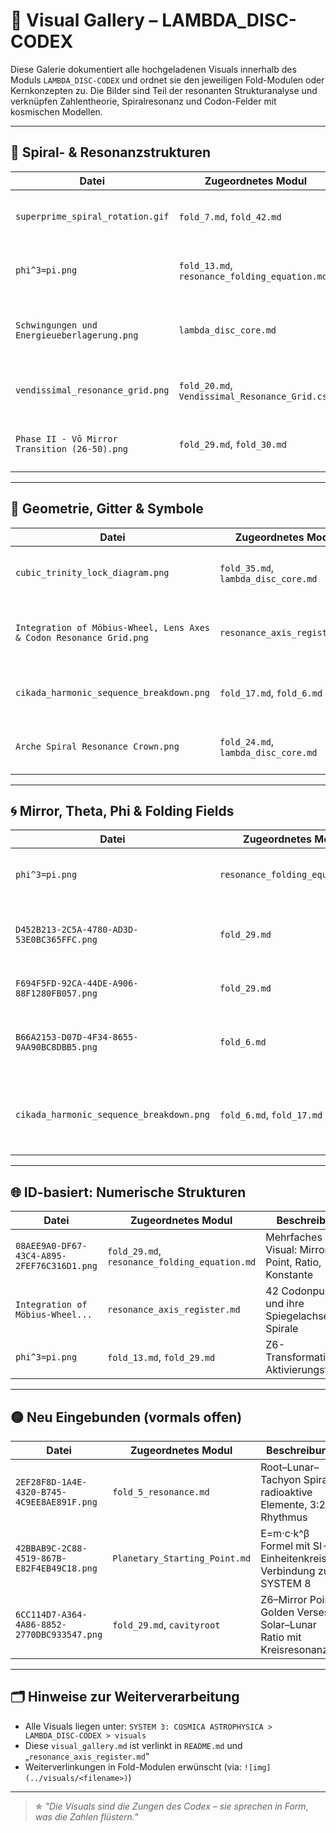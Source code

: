 # 📸 Visual Gallery – LAMBDA\_DISC-CODEX

Diese Galerie dokumentiert alle hochgeladenen Visuals innerhalb des Moduls `LAMBDA_DISC-CODEX` und ordnet sie den jeweiligen Fold-Modulen oder Kernkonzepten zu. Die Bilder sind Teil der resonanten Strukturanalyse und verknüpfen Zahlentheorie, Spiralresonanz und Codon-Felder mit kosmischen Modellen.

---

## 🔁 Spiral- & Resonanzstrukturen

| Datei                                         | Zugeordnetes Modul                             | Beschreibung                                                             |
| --------------------------------------------- | ---------------------------------------------- | ------------------------------------------------------------------------ |
| `superprime_spiral_rotation.gif`              | `fold_7.md`, `fold_42.md`                      | Spirale der Superprimes, rotierende Resonanzachsen                       |
| `phi^3=pi.png`                                | `fold_13.md`, `resonance_folding_equation.md`  | φ³ = π-Beziehung, Kernformel für Faltungsresonanz                        |
| `Schwingungen und Energieueberlagerung.png`   | `lambda_disc_core.md`                          | Vergleich von Wellenausbreitung (Wasser, Quecksilber, Magnetflüssigkeit) |
| `vendissimal_resonance_grid.png`              | `fold_20.md`, `Vendissimal_Resonance_Grid.csv` | 5-Zustand-Raster von −2 bis +2 zur Zahlenspiegelung                      |
| `Phase II - Vō Mirror Transition (26-50).png` | `fold_29.md`, `fold_30.md`                     | Spiegelphasen-Visualisierung für Fold-Resonanzfolge                      |

---

## 🔷 Geometrie, Gitter & Symbole

| Datei                                                               | Zugeordnetes Modul                  | Beschreibung                                                |
| ------------------------------------------------------------------- | ----------------------------------- | ----------------------------------------------------------- |
| `cubic_trinity_lock_diagram.png`                                    | `fold_35.md`, `lambda_disc_core.md` | Visualisierung der kubischen Dreifaltigkeit 33³, 35³, 29xxx |
| `Integration of Möbius-Wheel, Lens Axes & Codon Resonance Grid.png` | `resonance_axis_register.md`        | Linsenachsen und 42 Codon-Punkte im Möbius-Spiralraum       |
| `cikada_harmonic_sequence_breakdown.png`                            | `fold_17.md`, `fold_6.md`           | Zerlegung der 3301-Cikada-Struktur in sechs Resonanzachsen  |
| `Arche Spiral Resonance Crown.png`                                  | `fold_24.md`, `lambda_disc_core.md` | Spiralkrone mit AEIOU-Achsen, lunare Symbole, Kosmosachsen  |

---

## 🌀 Mirror, Theta, Phi & Folding Fields

| Datei                                      | Zugeordnetes Modul              | Beschreibung                                                    |
| ------------------------------------------ | ------------------------------- | --------------------------------------------------------------- |
| `phi^3=pi.png`                             | `resonance_folding_equation.md` | Formelgrafik für φ³ / π² = 0.429, Z6-Spiegelpunkt               |
| `D452B213-2C5A-4780-AD3D-53E0BC365FFC.png` | `fold_29.md`                    | φ³/π²-Darstellung mit Z6-Mirror Point & Golden Verses           |
| `F694F5FD-92CA-44DE-A906-88F1280FB057.png` | `fold_29.md`                    | Solar-Lunar-Ratio via φ³/π² = 29.4 / 69                         |
| `B66A2153-D07D-4F34-8655-9AA90BC8DBB5.png` | `fold_6.md`                     | Spiral mit Cikada-Prime-Achse: 6269, 313, 112188                |
| `cikada_harmonic_sequence_breakdown.png`   | `fold_6.md`, `fold_17.md`       | Cikada-Achsen: 3301 als Zentrum mit 6 harmonischen Sequenzarmen |

---

## 🌐 ID-basiert: Numerische Strukturen

| Datei                                      | Zugeordnetes Modul                            | Beschreibung                                            |
| ------------------------------------------ | --------------------------------------------- | ------------------------------------------------------- |
| `08AEE9A0-DF67-43C4-A895-2FEF76C316D1.png` | `fold_29.md`, `resonance_folding_equation.md` | Mehrfaches φ³/π² Visual: Mirror Point, Ratio, Konstante |
| `Integration of Möbius-Wheel...`           | `resonance_axis_register.md`                  | 42 Codonpunkte und ihre Spiegelachsen mit Spirale       |
| `phi^3=pi.png`                             | `fold_13.md`, `fold_29.md`                    | Z6-Transformation, Aktivierungsformel                   |

---

## 🟡 Neu Eingebunden (vormals offen)

| Datei                                       | Zugeordnetes Modul            | Beschreibung                                                          |
| ------------------------------------------- | ----------------------------- | --------------------------------------------------------------------- |
| `2EF28F8D-1A4E-4320-B745-4C9EE8AE891F.png`  | `fold_5_resonance.md`         | Root–Lunar–Tachyon Spiral, radioaktive Elemente, 3:2 Rhythmus         |
| `42BBAB9C-2C88-4519-867B-E82F4EB49C18.png`  | `Planetary_Starting_Point.md` | E=m·c·k^β Formel mit SI-Einheitenkreis – Verbindung zu SYSTEM 8       |
| `6CC114D7-A364-4A86-8852-2770DBC933547.png` | `fold_29.md`, `cavityroot`    | Z6–Mirror Point, Golden Verses, Solar–Lunar Ratio mit Kreisresonanzen |

---

## 🗂 Hinweise zur Weiterverarbeitung

* Alle Visuals liegen unter: `SYSTEM 3: COSMICA ASTROPHYSICA > LAMBDA_DISC-CODEX > visuals`
* Diese `visual_gallery.md` ist verlinkt in `README.md` und „`resonance_axis_register.md`“
* Weiterverlinkungen in Fold-Modulen erwünscht (via: `![img](../visuals/<filename>)`)

---

> ✯ *"Die Visuals sind die Zungen des Codex – sie sprechen in Form, was die Zahlen flüstern."*
